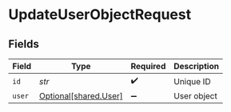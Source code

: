 # UpdateUserObjectRequest


## Fields

| Field                                                | Type                                                 | Required                                             | Description                                          |
| ---------------------------------------------------- | ---------------------------------------------------- | ---------------------------------------------------- | ---------------------------------------------------- |
| `id`                                                 | *str*                                                | :heavy_check_mark:                                   | Unique ID                                            |
| `user`                                               | [Optional[shared.User]](../../models/shared/user.md) | :heavy_minus_sign:                                   | User object                                          |